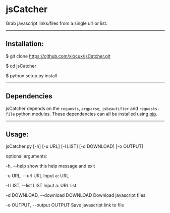 # jsCatcher
Grab javascript links/files from a single url or list.

-----------------------------------------------------------------------

## Installation:

$ git clone https://github.com/xlocux/jsCatcher.git

$ cd jsCatcher

$ python setup.py install

------------------------------------------------------------------------

## Dependencies

jsCatcher depends on the `requests`, `argparse`, `jsbeautifier` and `requests-file` python modules. These dependencies can all be installed using [pip](https://pypi.python.org/pypi/pip).

-------------------------------------------------------------------------

## Usage:

jsCatcher.py [-h] [-u URL] [-l LIST] [-d DOWNLOAD] [-o OUTPUT]

optional arguments:

  -h, --help            show this help message and exit
  
  -u URL, --url URL     Input a: URL
  
  -l LIST, --list LIST  Input a: URL list
  
  -d DOWNLOAD, --download DOWNLOAD  Download javascript files
  
  -o OUTPUT, --output OUTPUT  Save javascript link to file

